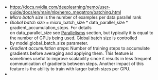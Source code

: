 - https://docs.nvidia.com/deeplearning/nemo/user-guide/docs/en/main/nlp/nemo_megatron/batching.html
- *Micro batch size* is the number of examples per data parallel rank
- *Global batch size* = micro_batch_size * data_parallel_size * gradient_accumulation_steps. For details on data_parallel_size see [Parallelisms](https://docs.nvidia.com/deeplearning/nemo/user-guide/docs/en/main/nlp/nemo_megatron/parallelisms.html#parallelisms) section, but typically it is equal to the number of GPUs being used. Global batch size is controlled by model.global_batch_size parameter.
- *Gradient accumulation steps*: Number of training steps to accumulate gradients before averaging and applying them. This feature is sometimes useful to improve scalability since it results in less frequent communication of gradients between steps. Another impact of this feature is the ability to train with larger batch sizes per GPU.
-